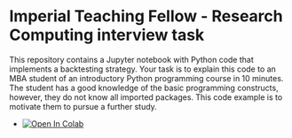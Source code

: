 # Imperial Teaching Fellow - Research Computing interview task

This repository contains a Jupyter notebook with Python code that implements a backtesting strategy. Your task is to explain this code to an MBA student of an introductory Python programming course in 10 minutes. The student has a good knowledge of the basic programming constructs, however, they do not know all imported packages. This code example is to motivate them to pursue a further study.

- [![Open In Colab](https://colab.research.google.com/assets/colab-badge.svg)](https://colab.research.google.com/github/kmichali/Backtesting-strategy/blob/master/backtesting.ipynb)

